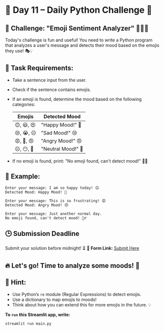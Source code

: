 # 📢 Day 11 – Daily Python Challenge 🐍

## 🚀 Challenge: "Emoji Sentiment Analyzer" 🤖😊😢
Today's challenge is fun and useful! You need to write a Python program that analyzes a user's message and detects their mood based on the emojis they use! 🎭💡

## 📌 Task Requirements:
- Take a sentence input from the user.
- Check if the sentence contains emojis.
- If an emoji is found, determine the mood based on the following categories:

  | Emojis        | Detected Mood |
  |--------------|--------------|
  | 😊, 😃, 😍  | "Happy Mood!" 🎉 |
  | 😢, 😭, ☹  | "Sad Mood!" 😢 |
  | 😡, 🤬, 😠  | "Angry Mood!" 😠 |
  | 😐, 😶, 🤔  | "Neutral Mood!" 🤔 |

- If no emoji is found, print: "No emoji found, can't detect mood!" 🤷‍♂

## 📌 Example:

```
Enter your message: I am so happy today! 😊  
Detected Mood: Happy Mood! 🎉  

Enter your message: This is so frustrating! 😡  
Detected Mood: Angry Mood! 😠  

Enter your message: Just another normal day.  
No emoji found, can't detect mood! 🤷‍♂  
```

## 🕒 Submission Deadline
Submit your solution before midnight! ⏳
📌 **Form Link:** [Submit Here](https://forms.gle/oYwxgye44tCxCaGv7)

## 🔥 Let's go! Time to analyze some moods! 🚀

## 📌 Hint:
- Use Python’s `re` module (Regular Expressions) to detect emojis.
- Use a dictionary to map emojis to moods!
- Think about how you can extend this for more emojis in the future. 💡

**To `run` this Streamlit app, write:**  

```python
streamlit run main.py
